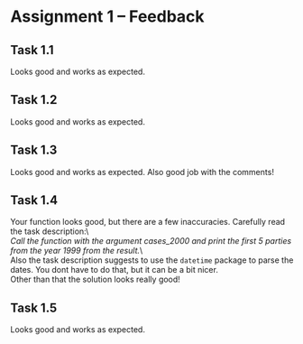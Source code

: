 # Assignment 1 – Feedback
## Task 1.1  
Looks good and works as expected.

## Task 1.2  
Looks good and works as expected.

## Task 1.3  
Looks good and works as expected. Also good job with the comments!

## Task 1.4  
Your function looks good, but there are a few inaccuracies. Carefully read the task description:\  
_Call the function with the argument cases_2000 and print the first 5 parties from the year 1999 from the result._\  
Also the task description suggests to use the `datetime` package to parse the dates. You dont have to do that, but it can be a bit nicer.  
Other than that the solution looks really good!

## Task 1.5  
Looks good and works as expected.